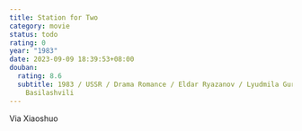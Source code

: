 ```yaml
---
title: Station for Two
category: movie
status: todo
rating: 0
year: "1983"
date: 2023-09-09 18:39:53+08:00
douban:
  rating: 8.6
  subtitle: 1983 / USSR / Drama Romance / Eldar Ryazanov / Lyudmila Gurchenko Oleg
    Basilashvili
---
```


Via Xiaoshuo
